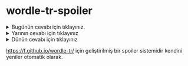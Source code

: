 # wordle-tr-spoiler

<details>
  <summary>Bugünün cevabı için tıklayınız.</summary>
  <br>
    <b> kagir </b>
</details>

<details>
  <summary>Yarının cevabı için tıklayınız</summary>
  <br>
   <b> galop </b>
</details>

<details>
  <summary>Dünün cevabı için tıklayınız </summary>
  <br>
  <b> plaza </b>
</details>

https://f.github.io/wordle-tr/ için geliştirilmiş bir spoiler sistemidir kendini yeniler otomatik olarak.

